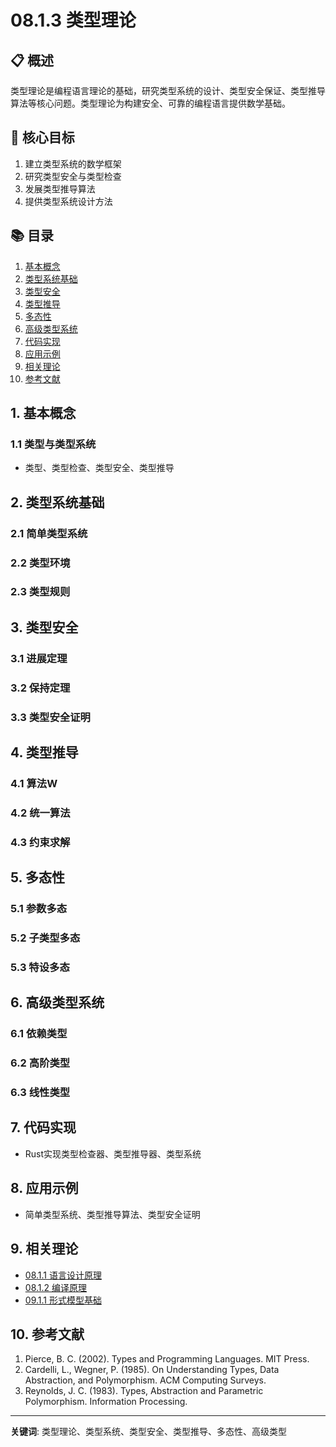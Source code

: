 # 08.1.3 类型理论

## 📋 概述
类型理论是编程语言理论的基础，研究类型系统的设计、类型安全保证、类型推导算法等核心问题。类型理论为构建安全、可靠的编程语言提供数学基础。

## 🎯 核心目标
1. 建立类型系统的数学框架
2. 研究类型安全与类型检查
3. 发展类型推导算法
4. 提供类型系统设计方法

## 📚 目录
1. [基本概念](#1-基本概念)
2. [类型系统基础](#2-类型系统基础)
3. [类型安全](#3-类型安全)
4. [类型推导](#4-类型推导)
5. [多态性](#5-多态性)
6. [高级类型系统](#6-高级类型系统)
7. [代码实现](#7-代码实现)
8. [应用示例](#8-应用示例)
9. [相关理论](#9-相关理论)
10. [参考文献](#10-参考文献)

## 1. 基本概念
### 1.1 类型与类型系统
- 类型、类型检查、类型安全、类型推导

## 2. 类型系统基础
### 2.1 简单类型系统
### 2.2 类型环境
### 2.3 类型规则

## 3. 类型安全
### 3.1 进展定理
### 3.2 保持定理
### 3.3 类型安全证明

## 4. 类型推导
### 4.1 算法W
### 4.2 统一算法
### 4.3 约束求解

## 5. 多态性
### 5.1 参数多态
### 5.2 子类型多态
### 5.3 特设多态

## 6. 高级类型系统
### 6.1 依赖类型
### 6.2 高阶类型
### 6.3 线性类型

## 7. 代码实现
- Rust实现类型检查器、类型推导器、类型系统

## 8. 应用示例
- 简单类型系统、类型推导算法、类型安全证明

## 9. 相关理论
- [08.1.1 语言设计原理](08.1.1_语言设计原理.md)
- [08.1.2 编译原理](08.1.2_编译原理.md)
- [09.1.1 形式模型基础](../09_Formal_Model_Theory/09.1.1_形式模型基础.md)

## 10. 参考文献
1. Pierce, B. C. (2002). Types and Programming Languages. MIT Press.
2. Cardelli, L., Wegner, P. (1985). On Understanding Types, Data Abstraction, and Polymorphism. ACM Computing Surveys.
3. Reynolds, J. C. (1983). Types, Abstraction and Parametric Polymorphism. Information Processing.

---
**关键词**: 类型理论、类型系统、类型安全、类型推导、多态性、高级类型 